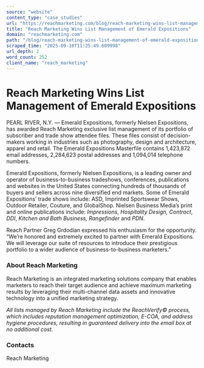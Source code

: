 ```yaml
---
source: "website"
content_type: "case_studies"
url: "https://reachmarketing.com/blog/reach-marketing-wins-list-management-of-emerald-expositions/"
title: "Reach Marketing Wins List Management of Emerald Expositions"
domain: "reachmarketing.com"
path: "/blog/reach-marketing-wins-list-management-of-emerald-expositions/"
scraped_time: "2025-09-10T11:25:49.609998"
url_depth: 2
word_count: 252
client_name: "reach_marketing"
---
```


# Reach Marketing Wins List Management of Emerald Expositions

PEARL RIVER, N.Y. — Emerald Expositions, formerly Nielsen Expositions, has awarded Reach Marketing exclusive list management of its portfolio of subscriber and trade show attendee files. These files consist of decision-makers working in industries such as photography, design and architecture, apparel and retail. The Emerald Expositions Masterfile contains 1,423,872 email addresses, 2,284,623 postal addresses and 1,094,014 telephone numbers.

Emerald Expositions, formerly Nielsen Expositions, is a leading owner and operator of business-to-business tradeshows, conferences, publications and websites in the United States connecting hundreds of thousands of buyers and sellers across nine diversified end markets. Some of Emerald Expositions’ trade shows include: ASD, Imprinted Sportswear Shows, Outdoor Retailer, Couture, and GlobalShop. Nielsen Business Media’s print and online publications include: _Impressions_, _Hospitality Design, Contract_, _DDI_, _Kitchen and Bath Business,_ _Rangefinder_ and _PDN_.

Reach Partner Greg Grdodian expressed his enthusiasm for the opportunity. “We’re honored and extremely excited to partner with Emerald Expositions. We will leverage our suite of resources to introduce their prestigious portfolio to a wider audience of business-to-business marketers.”

### About Reach Marketing

Reach Marketing is an integrated marketing solutions company that enables marketers to reach their target audience and achieve maximum marketing results by leveraging their multi-channel data assets and innovative technology into a unified marketing strategy.

*All lists managed by Reach Marketing include the ReachVerify© process, which includes reputation management optimization, E-COA, and address hygiene procedures, resulting in guaranteed delivery into the email box at no additional cost.*

### Contacts

Reach Marketing